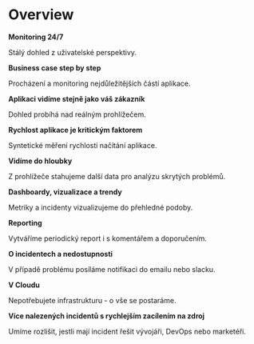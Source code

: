 # Overview

**Monitoring 24/7**

Stálý dohled z uživatelské perspektivy.

**Business case step by step**

Procházení a monitoring nejdůležitějších částí aplikace.

**Aplikaci vidíme stejně jako váš zákazník**

Dohled probíhá nad reálným prohlížečem.

**Rychlost aplikace je kritickým faktorem**

Syntetické měření rychlosti načítání aplikace.

**Vidíme do hloubky**

Z prohlížeče stahujeme další data pro analýzu skrytých problémů.

**Dashboardy, vizualizace a trendy**

Metriky a incidenty vizualizujeme do přehledné podoby.

**Reporting**

Vytváříme periodický report i s komentářem a doporučením.

**O incidentech a nedostupnosti**

V případě problému posíláme notifikaci do emailu nebo slacku.

**V Cloudu**

Nepotřebujete infrastrukturu - o vše se postaráme.

**Více nalezených incidentů s rychlejším zacílením na zdroj**

Umíme rozlišit, jestli mají incident řešit vývojáři, DevOps nebo marketéři.
